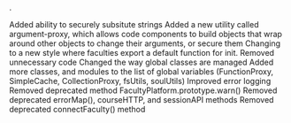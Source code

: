 .

Added ability to securely subsitute strings
Added a new utility called argument-proxy, which allows code components to build objects that wrap around other objects to change their arguments, or secure them
Changing to a new style where faculties export a default function for init.
Removed unnecessary code 
Changed the way global classes are managed
Added more classes, and modules to the list of global variables (FunctionProxy, SimpleCache, CollectionProxy, fsUtils, soulUtils)
Improved error logging
Removed deprecated method FacultyPlatform.prototype.warn()
Removed deprecated errorMap(), courseHTTP, and sessionAPI methods
Removed deprecated connectFaculty() method